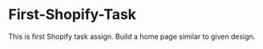 # First-Shopify-Task
This is first Shopify task assign. Build a home page similar to given design. 
